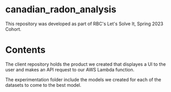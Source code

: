 # canadian_radon_analysis
This repository was developed as part of RBC's Let's Solve It, Spring 2023 Cohort.

# Contents
The client repository holds the product we created that displayes a UI to the user and makes an API request to our AWS Lambda function.

The experimentation folder include the models we created for each of the datasets to come to the best model. 
